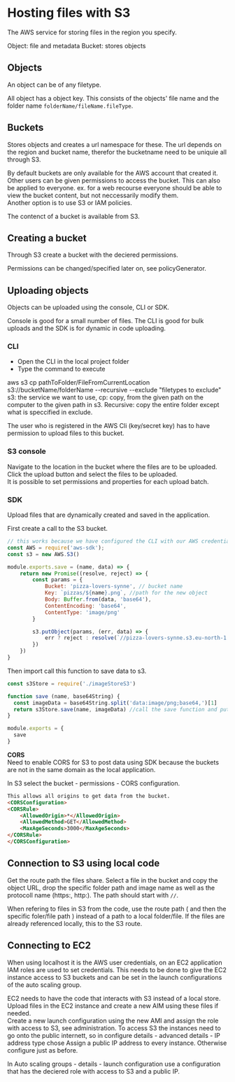 
# Hosting files with S3

The AWS service for storing files in the region you specify.

Object: file and metadata
Bucket: stores objects

## Objects
An object can be of any filetype.

All object has a object key. This consists of the objects' file name and the folder name `folderName/fileName.fileType`.

## Buckets
Stores objects and creates a url namespace for these. The url depends on the region and bucket name, therefor the bucketname need to be uniquie
all through S3.

By default buckets are only available for the AWS account that created it. Other users can be given permissions to access the bucket. This can also be applied to
everyone. ex. for a web recourse everyone should be able to view the bucket content, but not neccessarily modify them.\
Another option is to use S3 or IAM policies.

The contenct of a bucket is available from S3.

## Creating a bucket
Through S3 create a bucket with the deciered permissions.

Permissions can be changed/specified later on, see policyGenerator.

## Uploading objects
Objects can be uploaded using the console, CLI or SDK.

Console is good for a small number of files. The CLI is good for bulk uploads and the SDK is for dynamic in code uploading.

### CLI
* Open the CLI in the local project folder
* Type the command to execute

aws s3 cp pathToFolder/FileFromCurrentLocation s3://bucketName/folderName --recursive --exclude "filetypes to exclude"\
s3: the service we want to use, cp: copy, from the given path on the computer to the given path in s3. Recursive: copy the entire folder except what is speccified in exclude.

The user who is registered in the AWS Cli (key/secret key) has to have permission to upload files to this bucket.

### S3 console
Navigate to the location in the bucket where the files are to be uploaded. Click the upload button and select the files to be uploaded.\
It is possible to set permissions and properties for each upload batch.

### SDK
Upload files that are dynamically created and saved in the application.

First create a call to the S3 bucket.
```javascript
// this works because we have configured the CLI with our AWS credentials
const AWS = require('aws-sdk');
const s3 = new AWS.S3()

module.exports.save = (name, data) => {
    return new Promise((resolve, reject) => {
        const params = {
            Bucket: 'pizza-lovers-synne', // bucket name
            Key: `pizzas/${name}.png`, //path for the new object
            Body: Buffer.from(data, 'base64'),
            ContentEncoding: 'base64',
            ContentType: 'image/png'
        }

        s3.putObject(params, (err, data) => {
            err ? reject : resolve(`//pizza-lovers-synne.s3.eu-north-1.amazonaws.com/${parmas.Key}`) //route path + object key
        })
    })
}
```

Then import call this function to save data to s3.
```javascript
const s3Store = require('./imageStoreS3')

function save (name, base64String) {
  const imageData = base64String.split('data:image/png;base64,')[1]
  return s3Store.save(name, imageData) //call the save function and put to S3
}

module.exports = {
  save
}
```

**CORS**\
Need to enable CORS for S3 to post data using SDK because the buckets are not in the same domain as the local application.

In S3 select the bucket - permissions - CORS configuration.

```HTML
This allows all origins to get data from the bucket.
<CORSConfiguration>
<CORSRule>
    <AllowedOrigin>*</AllowedOrigin>
    <AllowedMethod>GET</AllowedMethod>
    <MaxAgeSeconds>3000</MaxAgeSeconds>
</CORSRule>
</CORSConfiguration>
```

## Connection to S3 using local code
Get the route path the files share. Select a file in the bucket and copy the object URL, drop the specific folder path and image name as well as the protocoll name (https:, http:).
The path should start with `//`.

When refering to files in S3 from the code, use the route path ( and then the specific foler/file path ) instead of a path to a local folder/file. If the files are already referenced locally,
this to the S3 route.

## Connecting to EC2
When using localhost it is the AWS user credentials, on an EC2 application IAM roles are used to set credentials. 
This needs to be done to give the EC2 instance access to S3 buckets and can be set in the launch configurations of the auto scaling group.

EC2 needs to have the code that interacts with S3 instead of a local store. Upload files in the EC2 instance and create a new AIM using these files if needed.\
Create a new launch configuration using the new AMI and assign the role with access to S3, see administration. To access S3 the instances need to go onto the public internett, so in configure details - advanced details - IP address type
chose Assign a public IP address to every instance. Otherwise configure just as before.

In Auto scaling groups - details - launch configuration use a configuration that has the deciered role with access to S3 and a public IP.
